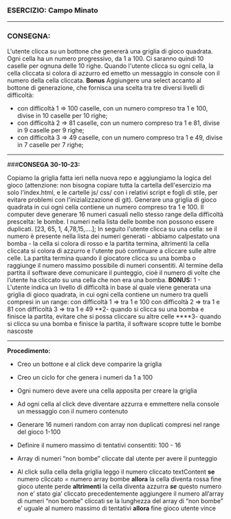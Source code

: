 ### ESERCIZIO: Campo Minato

---

### **CONSEGNA:**

L'utente clicca su un bottone che genererà una griglia di gioco quadrata.
Ogni cella ha un numero progressivo, da 1 a 100.
Ci saranno quindi 10 caselle per ognuna delle 10 righe.
Quando l'utente clicca su ogni cella, la cella cliccata si colora di azzurro ed emetto un messaggio in console con il numero della cella cliccata.
**Bonus**
Aggiungere una select accanto al bottone di generazione, che fornisca una scelta tra tre diversi livelli di difficoltà:
- con difficoltà 1 => 100 caselle, con un numero compreso tra 1 e 100, divise in 10 caselle per 10 righe;
- con difficoltà 2 => 81 caselle, con un numero compreso tra 1 e 81, divise in 9 caselle per 9 righe;
- con difficoltà 3 => 49 caselle, con un numero compreso tra 1 e 49, divise in 7 caselle per 7 righe;

----
###**CONSEGA 30-10-23:**

Copiamo la griglia fatta ieri nella nuova repo e aggiungiamo la logica del gioco (attenzione: non bisogna copiare tutta la cartella dell'esercizio ma solo l'index.html, e le cartelle js/ css/ con i relativi script e fogli di stile, per evitare problemi con l'inizializzazione di git).
Generare una griglia di gioco quadrata in cui ogni cella contiene un numero compreso tra 1 e 100.
Il computer deve generare 16 numeri casuali nello stesso range della difficoltà prescelta: le bombe.
I numeri nella lista delle bombe non possono essere duplicati.
[23, 65, 1, 4,78,15,....];
In seguito l'utente clicca su una cella: se il numero è presente nella lista dei numeri generati - abbiamo calpestato una bomba - la cella si colora di rosso e la partita termina, altrimenti la cella cliccata si colora di azzurro e l'utente può continuare a cliccare sulle altre celle.
La partita termina quando il giocatore clicca su una bomba o raggiunge il numero massimo possibile di numeri consentiti.
Al termine della partita il software deve comunicare il punteggio, cioè il numero di volte che l’utente ha cliccato su una cella che non era una bomba.
**BONUS:**
1 - L'utente indica un livello di difficoltà in base al quale viene generata una griglia di gioco quadrata, in cui ogni cella contiene un numero tra quelli compresi in un range:
con difficoltà 1 => tra 1 e 100
con difficoltà 2 => tra 1 e 81
con difficoltà 3 => tra 1 e 49
**2- quando si clicca su una bomba e finisce la partita, evitare che si possa cliccare su altre celle
****3- quando si clicca su una bomba e finisce la partita, il software scopre tutte le bombe nascoste

---
**Procedimento:**

- Creo un bottone e al click deve comparire la griglia
- Creo un ciclo for che genera i numeri da 1 a 100 
- Ogni numero deve avere una cella apposita per creare la griglia
- Ad ogni cella al click deve diventare azzurra e emmettere nella console un messaggio con il numero contenuto
- Generare 16 numeri random con array non duplicati compresi nel range del gioco 1-100
- Definire il numero massimo di tentativi consentiti: 100 - 16
- Array di numeri “non bombe” cliccate dal utente per avere il punteggio

- Al click sulla cella della griglia 
leggo il numero cliccato textContent
**se** numero cliccato = numero array bombe
**allora** la cella diventa rossa
fine gioco utente perde
**altrimenti**
la cella diventa azzurra
***se*** questo numero non e’ stato gia’ cliccato precedentemente
aggiungere il numero all’array di numeri “non bombe” cliccati
se la lunghezza del array di “non bombe” e’ uguale al numero massimo di tentativi 
**allora** fine gioco utente vince
